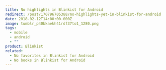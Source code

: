 ```yaml
---
title: No highlights in Blinkist for Android
redirect: /post/170796705388/no-highlights-yet-in-blinkist-for-android
date: 2018-02-12T14:00:00.000Z
image: tumblr_p40bkaekh41rdf37to1_1280.png
tags:
  - mobile
  - android
  - ""
product: Blinkist
related:
  - No favorites in Blinkist for Android
  - No books in Blinkist for Android
---
```

